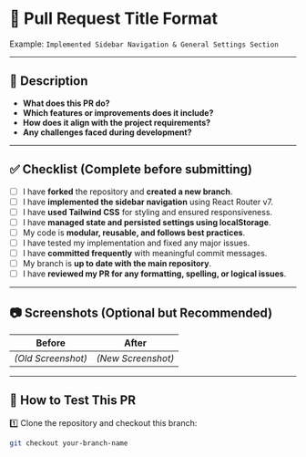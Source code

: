 # **📌 Pull Request Title Format**  
<!-- Use a concise and descriptive title -->  
Example: `Implemented Sidebar Navigation & General Settings Section`  

---

## **🔹 Description**  
<!-- Provide a clear and detailed description of the changes you made. Answer the following: -->
- **What does this PR do?**
- **Which features or improvements does it include?**
- **How does it align with the project requirements?**
- **Any challenges faced during development?**  

---

## **✅ Checklist (Complete before submitting)**  
<!-- Check off each task that has been completed -->
- [ ] I have **forked** the repository and **created a new branch**.  
- [ ] I have **implemented the sidebar navigation** using React Router v7.  
- [ ] I have **used Tailwind CSS** for styling and ensured responsiveness.  
- [ ] I have **managed state and persisted settings using localStorage**.  
- [ ] My code is **modular, reusable, and follows best practices**.  
- [ ] I have tested my implementation and fixed any major issues.  
- [ ] I have **committed frequently** with meaningful commit messages.  
- [ ] My branch is **up to date with the main repository**.  
- [ ] I have **reviewed my PR for any formatting, spelling, or logical issues**.  

---

## **📷 Screenshots (Optional but Recommended)**  
<!-- Add screenshots or GIFs of your implementation -->
| **Before** | **After** |
|------------|----------|
| _(Old Screenshot)_ | _(New Screenshot)_ |

---

## **📌 How to Test This PR**  
<!-- Instructions for testing your implementation -->
1️⃣ Clone the repository and checkout this branch:  
   ```sh
   git checkout your-branch-name
